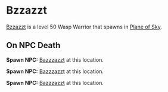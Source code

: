 # Bzzazzt



[Bzzazzt](/npc/71006) is a level 50 Wasp Warrior that spawns in [Plane of Sky](/zone/71).



## On NPC Death

**Spawn NPC:**  [Bazzzazzt](/npc/71106) at this location.

**Spawn NPC:**  [Bazzzazzt](/npc/71106) at this location.

**Spawn NPC:**  [Bazzzazzt](/npc/71106) at this location.




